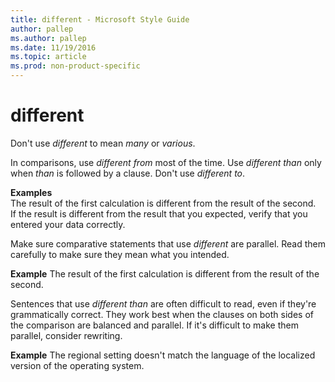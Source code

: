 ```yaml
---
title: different - Microsoft Style Guide
author: pallep
ms.author: pallep
ms.date: 11/19/2016
ms.topic: article
ms.prod: non-product-specific
---
```


# different

Don't use *different* to mean *many* or *various*.

In comparisons, use *different from* most of the time. Use *different than* only when *than* is followed by a clause. Don't use *different to*. 

**Examples**  
The result of the first calculation is different from the result of the second.  
If the result is different from the result that you expected, verify that you entered your data correctly. 

Make sure comparative statements that use *different* are parallel. Read them carefully to make sure they mean what you intended.

**Example** The result of the first calculation is different from the result of the second.

Sentences that use *different than*
are often difficult to read, even if they're
grammatically correct. They work best when the clauses on both
sides of the comparison are balanced and parallel. If it's difficult to
make them parallel, consider rewriting. 

**Example** The regional setting doesn't match the language of the localized version of the operating system.
